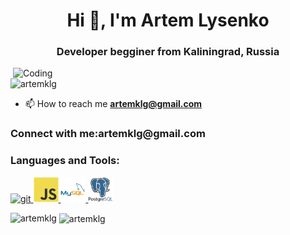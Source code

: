 <h1 align="center">Hi 👋, I'm Artem Lysenko</h1>
<h3 align="center">Developer begginer from Kaliningrad, Russia</h3>

<img align="right" alt="Coding" width = "500" src ="https://thumbs.gfycat.com/AngelicBowedBream-size_restricted.gif">

<p align="left"> <img src="https://komarev.com/ghpvc/?username=artemklg&label=Profile%20views&color=0e75b6&style=flat" alt="artemklg" /> </p>

- 📫 How to reach me **artemklg@gmail.com**

<h3 align="left">Connect with me:artemklg@gmail.com</h3>
<p align="left">
</p>

<h3 align="left">Languages and Tools:</h3>
<p align="left"> <a href="https://git-scm.com/" target="_blank" rel="noreferrer"> <img src="https://www.vectorlogo.zone/logos/git-scm/git-scm-icon.svg" alt="git" width="40" height="40"/> </a> <a href="https://developer.mozilla.org/en-US/docs/Web/JavaScript" target="_blank" rel="noreferrer"> <img src="https://raw.githubusercontent.com/devicons/devicon/master/icons/javascript/javascript-original.svg" alt="javascript" width="40" height="40"/> </a> <a href="https://www.mysql.com/" target="_blank" rel="noreferrer"> <img src="https://raw.githubusercontent.com/devicons/devicon/master/icons/mysql/mysql-original-wordmark.svg" alt="mysql" width="40" height="40"/> </a> <a href="https://www.postgresql.org" target="_blank" rel="noreferrer"> <img src="https://raw.githubusercontent.com/devicons/devicon/master/icons/postgresql/postgresql-original-wordmark.svg" alt="postgresql" width="40" height="40"/> </a> </p>

<p><img align="left" src="https://github-readme-stats.vercel.app/api/top-langs?username=artemklg&show_icons=true&locale=en&layout=compact" alt="artemklg" /></p>

<p>&nbsp;<img align="center" src="https://github-readme-stats.vercel.app/api?username=artemklg&show_icons=true&locale=en" alt="artemklg" /></p>
